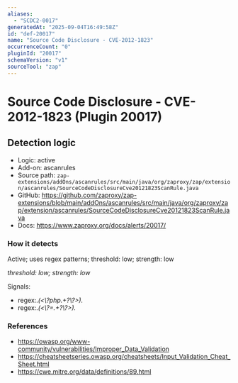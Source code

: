 ```yaml
---
aliases:
  - "SCDC2-0017"
generatedAt: "2025-09-04T16:49:58Z"
id: "def-20017"
name: "Source Code Disclosure - CVE-2012-1823"
occurrenceCount: "0"
pluginId: "20017"
schemaVersion: "v1"
sourceTool: "zap"
---
```


# Source Code Disclosure - CVE-2012-1823 (Plugin 20017)

## Detection logic

- Logic: active
- Add-on: ascanrules
- Source path: `zap-extensions/addOns/ascanrules/src/main/java/org/zaproxy/zap/extension/ascanrules/SourceCodeDisclosureCve20121823ScanRule.java`
- GitHub: https://github.com/zaproxy/zap-extensions/blob/main/addOns/ascanrules/src/main/java/org/zaproxy/zap/extension/ascanrules/SourceCodeDisclosureCve20121823ScanRule.java
- Docs: https://www.zaproxy.org/docs/alerts/20017/

### How it detects

Active; uses regex patterns; threshold: low; strength: low

_threshold: low; strength: low_

Signals:
- regex:.*(<\\?php.+?\\?>).*
- regex:.*(<\\?=.+?\\?>).*

### References
- https://owasp.org/www-community/vulnerabilities/Improper_Data_Validation
- https://cheatsheetseries.owasp.org/cheatsheets/Input_Validation_Cheat_Sheet.html
- https://cwe.mitre.org/data/definitions/89.html

